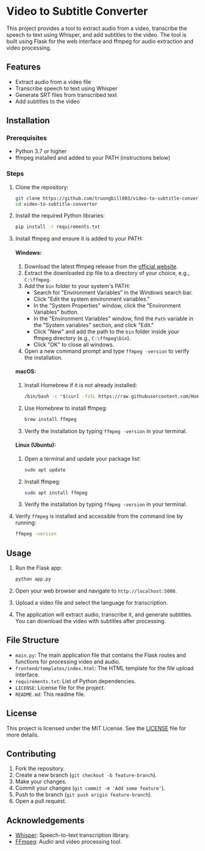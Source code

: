 # Video to Subtitle Converter

This project provides a tool to extract audio from a video, transcribe the speech to text using Whisper, and add subtitles to the video. The tool is built using Flask for the web interface and ffmpeg for audio extraction and video processing.

## Features

- Extract audio from a video file
- Transcribe speech to text using Whisper
- Generate SRT files from transcribed text
- Add subtitles to the video

## Installation

### Prerequisites

- Python 3.7 or higher
- ffmpeg installed and added to your PATH (instructions below)

### Steps

1. Clone the repository:

    ```bash
    git clone https://github.com/truongbill003/video-to-subtitle-converter.git
    cd video-to-subtitle-converter
    ```

2. Install the required Python libraries:

    ```bash
    pip install -r requirements.txt
    ```

3. Install ffmpeg and ensure it is added to your PATH:

    #### Windows:

    1. Download the latest ffmpeg release from the [official website](https://ffmpeg.org/download.html).
    2. Extract the downloaded zip file to a directory of your choice, e.g., `C:\ffmpeg`.
    3. Add the `bin` folder to your system's PATH:
       - Search for "Environment Variables" in the Windows search bar.
       - Click "Edit the system environment variables."
       - In the "System Properties" window, click the "Environment Variables" button.
       - In the "Environment Variables" window, find the `Path` variable in the "System variables" section, and click "Edit."
       - Click "New" and add the path to the `bin` folder inside your ffmpeg directory (e.g., `C:\ffmpeg\bin`).
       - Click "OK" to close all windows.
    4. Open a new command prompt and type `ffmpeg -version` to verify the installation.

    #### macOS:

    1. Install Homebrew if it is not already installed:
        ```bash
        /bin/bash -c "$(curl -fsSL https://raw.githubusercontent.com/Homebrew/install/HEAD/install.sh)"
        ```

    2. Use Homebrew to install ffmpeg:
        ```bash
        brew install ffmpeg
        ```

    3. Verify the installation by typing `ffmpeg -version` in your terminal.

    #### Linux (Ubuntu):

    1. Open a terminal and update your package list:
        ```bash
        sudo apt update
        ```

    2. Install ffmpeg:
        ```bash
        sudo apt install ffmpeg
        ```

    3. Verify the installation by typing `ffmpeg -version` in your terminal.

4. Verify `ffmpeg` is installed and accessible from the command line by running:

    ```bash
    ffmpeg -version
    ```

## Usage

1. Run the Flask app:

    ```bash
    python app.py
    ```

2. Open your web browser and navigate to `http://localhost:5000`.

3. Upload a video file and select the language for transcription.

4. The application will extract audio, transcribe it, and generate subtitles. You can download the video with subtitles after processing.

## File Structure

- `main.py`: The main application file that contains the Flask routes and functions for processing video and audio.
- `frontend/templates/index.html`: The HTML template for the file upload interface.
- `requirements.txt`: List of Python dependencies.
- `LICENSE`: License file for the project.
- `README.md`: This readme file.

## License

This project is licensed under the MIT License. See the [LICENSE](LICENSE) file for more details.

## Contributing

1. Fork the repository.
2. Create a new branch (`git checkout -b feature-branch`).
3. Make your changes.
4. Commit your changes (`git commit -m 'Add some feature'`).
5. Push to the branch (`git push origin feature-branch`).
6. Open a pull request.

## Acknowledgements

- [Whisper](https://github.com/openai/whisper): Speech-to-text transcription library.
- [FFmpeg](https://ffmpeg.org/): Audio and video processing tool.
